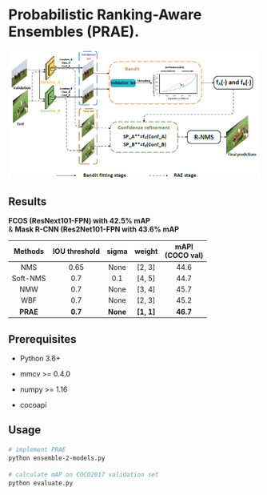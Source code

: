# Probabilistic Ranking-Aware Ensembles (PRAE).

![image](https://github.com/anonymous-iccv2021/PRAE/blob/master/Pipeline.PNG)

## Results  

**FCOS (ResNext101-FPN) with 42.5% mAP**  
&
**Mask R-CNN (Res2Net101-FPN with 43.6% mAP**  

| Methods | IOU threshold | sigma | weight | mAPl<br> (COCO val) |
| :-: | :-: | :-: | :-: | :-: |
| NMS | 0.65 | None | [2, 3] | 44.6 |
| Soft-NMS | 0.7 | 0.1 | [4, 5] | 44.7 |
| NMW | 0.7 | None | [3, 4] | 45.7 |
| WBF | 0.7 | None | [2, 3] | 45.2 |
| **PRAE** | **0.7** | **None** | **[1, 1]** | **46.7** |

## Prerequisites 

* Python 3.6+

* mmcv >= 0.4.0

* numpy >= 1.16

* cocoapi


## Usage
```bash
# implement PRAE
python ensemble-2-models.py   

# calculate mAP on COCO2017 validation set
python evaluate.py 
```

